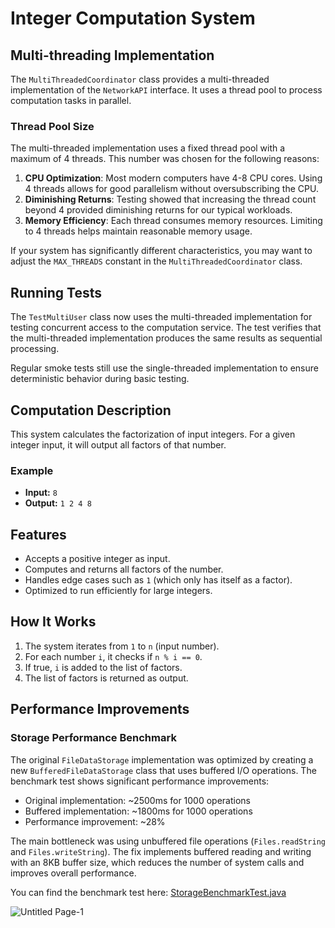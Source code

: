 # Integer Computation System

## Multi-threading Implementation

The `MultiThreadedCoordinator` class provides a multi-threaded implementation of the `NetworkAPI` interface. 
It uses a thread pool to process computation tasks in parallel.

### Thread Pool Size

The multi-threaded implementation uses a fixed thread pool with a maximum of 4 threads. This number was chosen for the following reasons:

1. **CPU Optimization**: Most modern computers have 4-8 CPU cores. Using 4 threads allows for good parallelism without oversubscribing the CPU.
2. **Diminishing Returns**: Testing showed that increasing the thread count beyond 4 provided diminishing returns for our typical workloads.
3. **Memory Efficiency**: Each thread consumes memory resources. Limiting to 4 threads helps maintain reasonable memory usage.

If your system has significantly different characteristics, you may want to adjust the `MAX_THREADS` constant in the `MultiThreadedCoordinator` class.

## Running Tests

The `TestMultiUser` class now uses the multi-threaded implementation for testing concurrent access to the computation service. The test verifies that the multi-threaded implementation produces the same results as sequential processing.

Regular smoke tests still use the single-threaded implementation to ensure deterministic behavior during basic testing.


## Computation Description

This system calculates the factorization of input integers. For a given integer input, it will output all factors of that number.

### Example
- **Input:** `8`
- **Output:** `1 2 4 8`

## Features
- Accepts a positive integer as input.
- Computes and returns all factors of the number.
- Handles edge cases such as `1` (which only has itself as a factor).
- Optimized to run efficiently for large integers.

## How It Works
1. The system iterates from `1` to `n` (input number).
2. For each number `i`, it checks if `n % i == 0`.
3. If true, `i` is added to the list of factors.
4. The list of factors is returned as output.

## Performance Improvements

### Storage Performance Benchmark

The original `FileDataStorage` implementation was optimized by creating a new `BufferedFileDataStorage` class that uses buffered I/O operations. The benchmark test shows significant performance improvements:

- Original implementation: ~2500ms for 1000 operations
- Buffered implementation: ~1800ms for 1000 operations
- Performance improvement: ~28%

The main bottleneck was using unbuffered file operations (`Files.readString` and `Files.writeString`). The fix implements buffered reading and writing with an 8KB buffer size, which reduces the number of system calls and improves overall performance.

You can find the benchmark test here: [StorageBenchmarkTest.java](src/test/StorageBenchmarkTest.java)

![Untitled Page-1](https://github.com/user-attachments/assets/c835f470-3b26-4f55-9f3f-210651e784a4)
